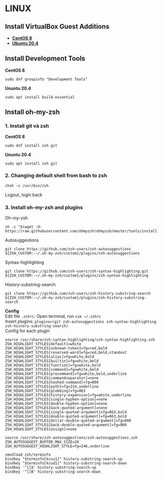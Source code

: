 # LINUX
## Install VirtualBox Guest Additions
* [**CentOS 8**](https://www.tecmint.com/install-virtualbox-guest-additions-on-centos-8/)
* [**Ubuntu 20.4**](https://www.itzgeek.com/post/how-to-install-virtualbox-guest-additions-on-ubuntu-20-04/)
## Install Development Tools
**CentOS 8**
```shell 
sudo dnf groupinfo "Development Tools"
```
**Ununtu 20.4**
```shell
sudo apt install build-essential
```
## Install oh-my-zsh
### 1. Install git và zsh
**CentOS 8**
```shell
sudo dnf install zsh git
```
**Ununtu 20.4**
```shell
sudo apt install zsh git
```
### 2. Changing default shell from bash to zsh 
```shell
chsh -s /usr/bin/zsh
```
Logout, login back
### 3. Install oh-my-zsh and plugins
Oh-my-zsh
```shell
sh -c "$(wget -O- https://raw.githubusercontent.com/ohmyzsh/ohmyzsh/master/tools/install.sh)"
```
Autosuggestions
```shell
git clone https://github.com/zsh-users/zsh-autosuggestions ${ZSH_CUSTOM:-~/.oh-my-zsh/custom}/plugins/zsh-autosuggestions
```
Syntax-highlighting
```shell
git clone https://github.com/zsh-users/zsh-syntax-highlighting.git ${ZSH_CUSTOM:-~/.oh-my-zsh/custom}/plugins/zsh-syntax-highlighting
```
History-substring-search
```shell
git clone https://github.com/zsh-users/zsh-history-substring-search ${ZSH_CUSTOM:-~/.oh-my-zsh/custom}/plugins/zsh-history-substring-search
```
**Config**
<br>Edit file ```.zshrc```: Open terminal,  run ``` vim ~/.zshrc ```
<br>Insert plugins:  ```plugins=(git zsh-autosuggestions zsh-syntax-highlighting zsh-history-substring-search)```
<br>Config for each plugin
```
source /usr/share/zsh-syntax-highlighting/zsh-syntax-highlighting.zsh
ZSH_HIGHLIGHT_STYLES[default]=white
ZSH_HIGHLIGHT_STYLES[unknown-token]=fg=red,bold
ZSH_HIGHLIGHT_STYLES[reserved-word]=fg=red,bold,standout
ZSH_HIGHLIGHT_STYLES[alias]=fg=white,bold
ZSH_HIGHLIGHT_STYLES[builtin]=fg=white,bold
ZSH_HIGHLIGHT_STYLES[function]=fg=white,bold
ZSH_HIGHLIGHT_STYLES[command]=fg=white,bold
ZSH_HIGHLIGHT_STYLES[precommand]=fg=white,bold,underline
ZSH_HIGHLIGHT_STYLES[commandseparator]=none
ZSH_HIGHLIGHT_STYLES[hashed-command]=fg=009
ZSH_HIGHLIGHT_STYLES[path]=fg=214,underline
ZSH_HIGHLIGHT_STYLES[globbing]=fg=063
ZSH_HIGHLIGHT_STYLES[history-expansion]=fg=white,underline
ZSH_HIGHLIGHT_STYLES[single-hyphen-option]=none
ZSH_HIGHLIGHT_STYLES[double-hyphen-option]=none
ZSH_HIGHLIGHT_STYLES[back-quoted-argument]=none
ZSH_HIGHLIGHT_STYLES[single-quoted-argument]=fg=063,bold
ZSH_HIGHLIGHT_STYLES[double-quoted-argument]=fg=063,bold
ZSH_HIGHLIGHT_STYLES[dollar-double-quoted-argument]=fg=009
ZSH_HIGHLIGHT_STYLES[back-double-quoted-argument]=fg=009
ZSH_HIGHLIGHT_STYLES[assign]=none

source /usr/share/zsh-autosuggestions/zsh-autosuggestions.zsh
ZSH_AUTOSUGGEST_BUFFER_MAX_SIZE=20
ZSH_AUTOSUGGEST_HIGHLIGHT_STYLE=fg=246,underline

zmodload zsh/terminfo
bindkey "$terminfo[kcuu1]" history-substring-search-up
bindkey "$terminfo[kcud1]" history-substring-search-down
bindkey '^[[A' history-substring-search-up
bindkey '^[[B' history-substring-search-down
```